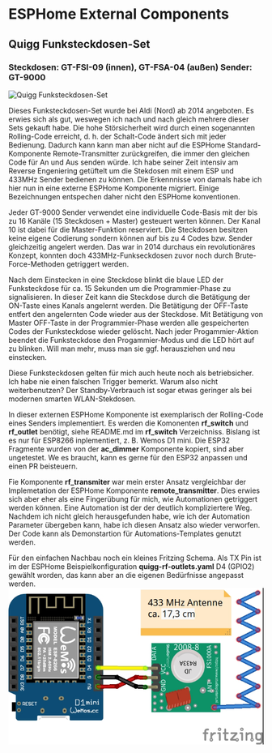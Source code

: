 # ESPHome External Components

## Quigg Funksteckdosen-Set
### Steckdosen: GT-FSI-09 (innen), GT-FSA-04 (außen) Sender: GT-9000

![Quigg Funksteckdosen-Set](https://github.com/DonKracho/ESPHome-External-Components/blob/main/images/quigg_funkstekdosen.jpg)

Dieses Funksteckdosen-Set wurde bei Aldi (Nord) ab 2014 angeboten. Es erwies sich als gut, weswegen ich nach und nach gleich mehrere dieser Sets gekauft habe. Die hohe Störsicherheit wird durch einen sogenannten Rolling-Code erreicht, d. h. der Schalt-Code ändert sich mit jeder Bedienung. Dadurch kann kann man aber nicht auf die ESPHome Standard-Komponente Remote-Transmitter zurückgreifen, die immer den gleichen Code für An und Aus senden würde. Ich habe seiner Zeit intensiv am Reverse Engeniering getüftelt um die Stekdosen mit einem ESP und 433MHz Sender bedienen zu können. Die Erkennnisse von damals habe ich hier nun in eine externe ESPHome Komponente migriert. Einige Bezeichnungen entspechen daher nicht den ESPHome konventionen. 

Jeder GT-9000 Sender verwendet eine individuelle Code-Basis mit der bis zu 16 Kanäle (15 Steckdosen + Master) gesteuert werten können. Der Kanal 10 ist dabei für die Master-Funktion reserviert. Die Steckdosen besitzen keine eigene Codierung sondern können auf bis zu 4 Codes bzw. Sender gleichzeitig angelert werden. Das war in 2014 durchaus ein revolutionäres Konzept, konnten doch 433MHz-Funkseckdosen zuvor noch durch Brute-Force-Methoden getriggert werden.

Nach dem Einstecken in eine Steckdose blinkt die blaue LED der Funksteckdose für ca. 15 Sekunden um die Programmier-Phase zu signalisieren. In dieser Zeit kann die Steckdose durch die Betätigung der ON-Taste eines Kanals angelernt werden. Die Betätigung der OFF-Taste entfert den angelernten Code wieder aus der Steckdose. Mit Betätigung von Master OFF-Taste in der Programmier-Phase werden alle gespeicherten Codes der Funksteckdose wieder gelöscht. Nach jeder Progammier-Aktion beendet die Funksteckdose den Progammier-Modus und die LED hört auf zu blinken. Will man mehr, muss man sie ggf. herausziehen und neu einstecken.

Diese Funksteckdosen gelten für mich auch heute noch als betriebsicher. Ich habe nie einen falschen Trigger bemerkt. Warum also nicht weiterbenutzen? Der Standby-Verbrauch ist sogar etwas geringer als bei modernen smarten WLAN-Stekdosen.

In dieser externen ESPHome Komponente ist exemplarisch der Rolling-Code eines Senders implementiert. Es werden die Komonenten __rf_switch__ und __rf_outlet__ benötigt, siehe README.md im __rf_switch__ Verzeichniss. Bislang ist es nur für ESP8266 inplementiert, z. B. Wemos D1 mini. Die ESP32 Fragmente wurden von der __ac_dimmer__ Komponente kopiert, sind aber ungetestet. We es braucht, kann es gerne für den ESP32 anpassen und einen PR beisteuern.

Fie Komponente __rf_transmiter__ war mein erster Ansatz vergleichbar der Implemetation der ESPHome Komponente __remote_transmitter__. Dies erwies sich aber eher als eine Fingerübung für mich, wie Automationen getriggert werden können. Eine Automation ist der der deutlich kompliziertere Weg. Nachdem ich nicht gleich herausgefunden habe, wie ich der Automation Parameter übergeben kann, habe ich diesen Ansatz also wieder verworfen. Der Code kann als Demonstartion für Automations-Templates genutzt werden.

Für den einfachen Nachbau noch ein kleines Fritzing Schema. Als TX Pin ist im der ESPHome Beispielkonfiguration __quigg-rf-outlets.yaml__ D4 (GPIO2) gewählt worden, das kann aber an die eigenen Bedürfnisse angepasst werden.
![Quigg Funksteckdosen-Set](https://github.com/DonKracho/ESPHome-External-Components/blob/main/images/quigg_funksteckdose_schaltplan.jpg)
